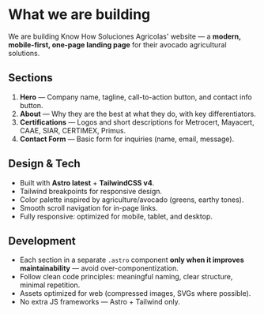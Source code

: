 # What we are building

We are building Know How Soluciones Agricolas' website — a **modern, mobile-first, one-page landing page** for their avocado agricultural solutions.

## Sections

1. **Hero** — Company name, tagline, call-to-action button, and contact info button.
2. **About** — Why they are the best at what they do, with key differentiators.
3. **Certifications** — Logos and short descriptions for Metrocert, Mayacert, CAAE, SIAR, CERTIMEX, Primus.
4. **Contact Form** — Basic form for inquiries (name, email, message).

## Design & Tech

- Built with **Astro latest** + **TailwindCSS v4**.
- Tailwind breakpoints for responsive design.
- Color palette inspired by agriculture/avocado (greens, earthy tones).
- Smooth scroll navigation for in-page links.
- Fully responsive: optimized for mobile, tablet, and desktop.

## Development

- Each section in a separate `.astro` component **only when it improves maintainability** — avoid over-componentization.
- Follow clean code principles: meaningful naming, clear structure, minimal repetition.
- Assets optimized for web (compressed images, SVGs where possible).
- No extra JS frameworks — Astro + Tailwind only.
